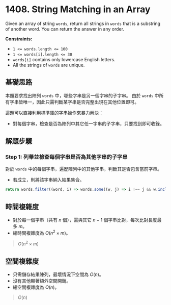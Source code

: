 # 1408. String Matching in an Array

Given an array of string `words`, return all strings in `words` that is a substring of another word. 
You can return the answer in any order.

**Constraints:**

- `1 <= words.length <= 100`
- `1 <= words[i].length <= 30`
- `words[i]` contains only lowercase English letters.
- All the strings of `words` are unique.

## 基礎思路

本題要求找出陣列 `words` 中，哪些字串是另一個字串的子字串。
由於 `words` 中所有字串皆唯一，因此只需判斷某字串是否完整出現在其他位置即可。

這題可以直接利用標準庫的字串操作來暴力解決：
- 對每個字串，檢查是否為陣列中其它任一字串的子字串，只要找到即可收錄。

## 解題步驟

### Step 1: 列舉並檢查每個字串是否為其他字串的子字串

對於 `words` 中的每個字串，遍歷陣列中的其他字串，判斷其是否包含當前字串。

- 若成立，則將該字串納入結果集合。

```typescript
return words.filter((word, i) => words.some((w, j) => i !== j && w.includes(word)));
```

## 時間複雜度

- 對於每一個字串（共有 $n$ 個），需與其它 $n-1$ 個字串比對，每次比對長度最多 $m$。
- 總時間複雜度為 $O(n^2 \times m)$。

> $O(n^2 \times m)$

## 空間複雜度

- 只需儲存結果陣列，最壞情況下空間為 $O(n)$。
- 沒有其他顯著額外空間開銷。
- 總空間複雜度為 $O(n)$。

> $O(n)$
